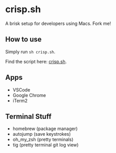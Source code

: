 # crisp.sh
A brisk setup for developers using Macs. Fork me!

## How to use

Simply run `sh crisp.sh`.

Find the script here: [crisp.sh](crisp.sh).

## Apps

* VSCode
* Google Chrome
* iTerm2

## Terminal Stuff

* homebrew (package manager)
* autojump (save keystrokes)
* oh_my_zsh (pretty terminals)
* tig (pretty terminal git log view)
